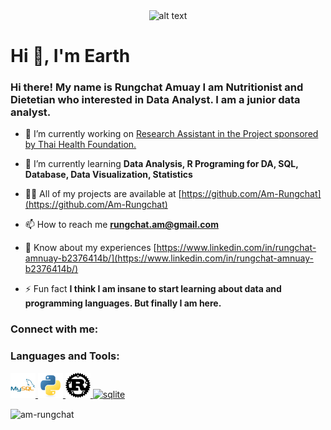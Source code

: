 <div style="text-align:center;">
  <img src="https://www.iihglobal.com/wp-content/uploads/2019/02/dcsad-1.gif" alt="alt text" title="Title" width="400" height="300">
</div>
<h1 align="left">Hi 👋, I'm Earth</h1>
<h3 align="left">Hi there! My name is Rungchat Amuay I am Nutritionist and Dietetian who interested in Data Analyst. I am a junior data analyst.</h3>

- 🔭 I’m currently working on [Research Assistant in the Project sponsored by Thai Health Foundation.](https://www.sonkthaiglairok.com/)

- 🌱 I’m currently learning **Data Analysis, R Programing for DA, SQL, Database, Data Visualization, Statistics**

- 👨‍💻 All of my projects are available at [https://github.com/Am-Rungchat](https://github.com/Am-Rungchat)

- 📫 How to reach me **rungchat.am@gmail.com**

- 📄 Know about my experiences [https://www.linkedin.com/in/rungchat-amnuay-b2376414b/](https://www.linkedin.com/in/rungchat-amnuay-b2376414b/)

- ⚡ Fun fact **I think I am insane to start learning about data and programming languages. But finally I am here.**

<h3 align="left">Connect with me:</h3>
<p align="left">
</p>

<h3 align="left">Languages and Tools:</h3>
<p align="left"> <a href="https://www.mysql.com/" target="_blank" rel="noreferrer"> <img src="https://raw.githubusercontent.com/devicons/devicon/master/icons/mysql/mysql-original-wordmark.svg" alt="mysql" width="40" height="40"/> </a> <a href="https://www.python.org" target="_blank" rel="noreferrer"> <img src="https://raw.githubusercontent.com/devicons/devicon/master/icons/python/python-original.svg" alt="python" width="40" height="40"/> </a> <a href="https://www.rust-lang.org" target="_blank" rel="noreferrer"> <img src="https://raw.githubusercontent.com/devicons/devicon/master/icons/rust/rust-plain.svg" alt="rust" width="40" height="40"/> </a> <a href="https://www.sqlite.org/" target="_blank" rel="noreferrer"> <img src="https://www.vectorlogo.zone/logos/sqlite/sqlite-icon.svg" alt="sqlite" width="40" height="40"/> </a> </p>

<p><img align="center" src="https://github-readme-stats.vercel.app/api/top-langs?username=am-rungchat&show_icons=true&locale=en&layout=compact" alt="am-rungchat" /></p>

<!--
**Am-Rungchat/Am-Rungchat** is a ✨ _special_ ✨ repository because its `README.md` (this file) appears on your GitHub profile.

Here are some ideas to get you started:

- 🔭 I’m currently working on ...
- 🌱 I’m currently learning ...
- 👯 I’m looking to collaborate on ...
- 🤔 I’m looking for help with ...
- 💬 Ask me about ...
- 📫 How to reach me: ...
- 😄 Pronouns: ...
- ⚡ Fun fact: ...
-->
